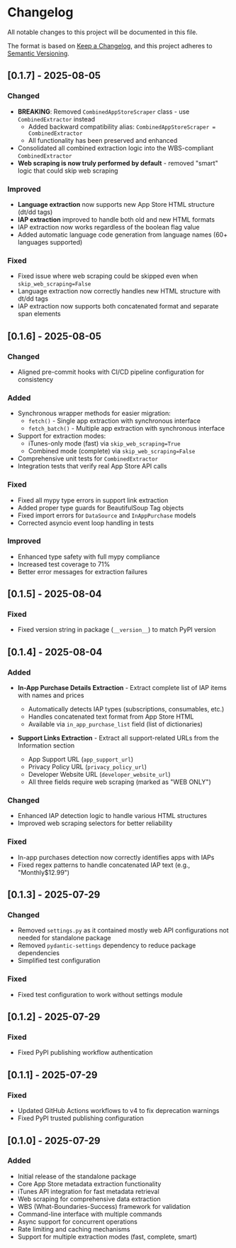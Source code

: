 # Changelog

All notable changes to this project will be documented in this file.

The format is based on [Keep a Changelog](https://keepachangelog.com/en/1.0.0/),
and this project adheres to [Semantic Versioning](https://semver.org/spec/v2.0.0.html).

## [0.1.7] - 2025-08-05

### Changed
- **BREAKING**: Removed `CombinedAppStoreScraper` class - use `CombinedExtractor` instead
  - Added backward compatibility alias: `CombinedAppStoreScraper = CombinedExtractor`
  - All functionality has been preserved and enhanced
- Consolidated all combined extraction logic into the WBS-compliant `CombinedExtractor`
- **Web scraping is now truly performed by default** - removed "smart" logic that could skip web scraping

### Improved
- **Language extraction** now supports new App Store HTML structure (dt/dd tags)
- **IAP extraction** improved to handle both old and new HTML formats
- IAP extraction now works regardless of the boolean flag value
- Added automatic language code generation from language names (60+ languages supported)

### Fixed
- Fixed issue where web scraping could be skipped even when `skip_web_scraping=False`
- Language extraction now correctly handles new HTML structure with dt/dd tags
- IAP extraction now supports both concatenated format and separate span elements

## [0.1.6] - 2025-08-05

### Changed
- Aligned pre-commit hooks with CI/CD pipeline configuration for consistency

### Added
- Synchronous wrapper methods for easier migration:
  - `fetch()` - Single app extraction with synchronous interface
  - `fetch_batch()` - Multiple app extraction with synchronous interface
- Support for extraction modes:
  - iTunes-only mode (fast) via `skip_web_scraping=True`
  - Combined mode (complete) via `skip_web_scraping=False`
- Comprehensive unit tests for `CombinedExtractor`
- Integration tests that verify real App Store API calls

### Fixed
- Fixed all mypy type errors in support link extraction
- Added proper type guards for BeautifulSoup Tag objects
- Fixed import errors for `DataSource` and `InAppPurchase` models
- Corrected asyncio event loop handling in tests

### Improved
- Enhanced type safety with full mypy compliance
- Increased test coverage to 71%
- Better error messages for extraction failures

## [0.1.5] - 2025-08-04

### Fixed
- Fixed version string in package (`__version__`) to match PyPI version

## [0.1.4] - 2025-08-04

### Added
- **In-App Purchase Details Extraction** - Extract complete list of IAP items with names and prices
  - Automatically detects IAP types (subscriptions, consumables, etc.)
  - Handles concatenated text format from App Store HTML
  - Available via `in_app_purchase_list` field (list of dictionaries)

- **Support Links Extraction** - Extract all support-related URLs from the Information section
  - App Support URL (`app_support_url`)
  - Privacy Policy URL (`privacy_policy_url`)
  - Developer Website URL (`developer_website_url`)
  - All three fields require web scraping (marked as "WEB ONLY")

### Changed
- Enhanced IAP detection logic to handle various HTML structures
- Improved web scraping selectors for better reliability

### Fixed
- In-app purchases detection now correctly identifies apps with IAPs
- Fixed regex patterns to handle concatenated IAP text (e.g., "Monthly$12.99")

## [0.1.3] - 2025-07-29

### Changed
- Removed `settings.py` as it contained mostly web API configurations not needed for standalone package
- Removed `pydantic-settings` dependency to reduce package dependencies
- Simplified test configuration

### Fixed
- Fixed test configuration to work without settings module

## [0.1.2] - 2025-07-29

### Fixed
- Fixed PyPI publishing workflow authentication

## [0.1.1] - 2025-07-29

### Fixed
- Updated GitHub Actions workflows to v4 to fix deprecation warnings
- Fixed PyPI trusted publishing configuration

## [0.1.0] - 2025-07-29

### Added
- Initial release of the standalone package
- Core App Store metadata extraction functionality
- iTunes API integration for fast metadata retrieval
- Web scraping for comprehensive data extraction
- WBS (What-Boundaries-Success) framework for validation
- Command-line interface with multiple commands
- Async support for concurrent operations
- Rate limiting and caching mechanisms
- Support for multiple extraction modes (fast, complete, smart)
